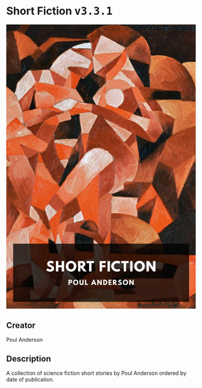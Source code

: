
# Short Fiction <kbd>v3.3.1</kbd>

<center>
  <img src="./cover-1024.jpg"/>
</center>

## Creator
Poul Anderson

## Description
A collection of science fiction short stories by Poul Anderson ordered by date of publication.
